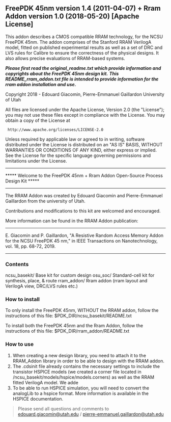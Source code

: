 ## FreePDK 45nm version 1.4 (2011-04-07) + Rram Addon version 1.0 (2018-05-20)  [Apache License]

This addon describes a CMOS compatible RRAM technology, for the NCSU FreePDK 45nm. The addon comprises of the Stanford RRAM VerilogA model, fitted on published experimental results as well as a set of DRC and LVS rules for Calibre to ensure the correctness of the physical designs. It also allows precise evaluations of RRAM-based systems.



*****Please first read the original_readme.txt which provide information and copyrights about the FreePDK 45nm design kit.*****
*****This README_rram_addon.txt file is intended to provide information for the rram addon installation and use.*****

Copyright 2018 - Edouard Giacomin, Pierre-Emmanuel Gaillardon
                 University of Utah

All files are licensed under the Apache License, Version 2.0 (the "License");
you may not use these files except in compliance with the License.
You may obtain a copy of the License at

     http://www.apache.org/licenses/LICENSE-2.0

Unless required by applicable law or agreed to in writing, software
distributed under the License is distributed on an "AS IS" BASIS,
WITHOUT WARRANTIES OR CONDITIONS OF ANY KIND, either express or implied.
See the License for the specific language governing permissions and
limitations under the License.


***********************************************************************************
***** Welcome to the FreePDK 45nm + Rram Addon Open-Source Process Design Kit *****
***********************************************************************************

The RRAM Addon was created by Edouard Giacomin and Pierre-Emmanuel Gaillardon 
from the university of Utah.

Contributions and modifications to this kit are welcomed and encouraged.

More information can be found in the RRAM Addon publication: 
***
E. Giacomin and P. Gaillardon, "A Resistive Random Access Memory Addon for the NCSU FreePDK 45 nm," in IEEE Transactions on Nanotechnology, vol. 18, pp. 68-72, 2019.
***


### Contents
ncsu_basekit/     Base kit for custom design
osu_soc/          Standard-cell kit for synthesis, place, & route
rram_addon/       Rram addon (rram layout and VerilogA view, DRC/LVS rules etc.)



### How to install
To only install the FreePDK 45nm, WITHOUT the RRAM addon, follow the instructions of this file:
$PDK_DIR/ncsu_basekit/README.txt

To install both the FreePDK 45nm and the Rram Addon, follow the instructions of this file:
$PDK_DIR/rram_addon/README.txt


### How to use
1) When creating a new design library, you need to attach it to the RRAM_Addon library in order to be able to design with the RRAM addon.
2) The .cdsinit file already contains the necessary settings to include the transistor HSPICE models (we created a corner file located in /ncsu_basekit/models/hspice/models.corners) as well as the RRAM fitted VerilogA model. We adde
3) To be able to run HSPICE simulation, you will need to convert the analogLib to a hspice format. More information is available in the HSPICE documentation.


> Please send all questions and comments to edouard.giacomin@utah.edu / pierre-emmanuel.gaillardon@utah.edu

